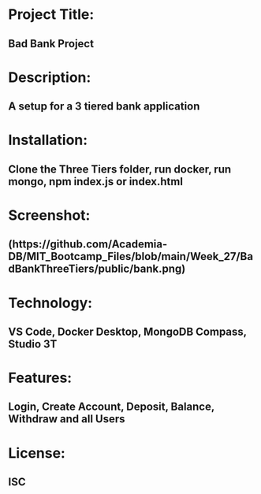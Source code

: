 <h1>Project Title:</h1> 
<h2>Bad Bank Project</h2>
<h1>Description:</h1> 
<h2>A setup for a 3 tiered bank application</h2>
<h1>Installation:</h1> 
<h2>Clone the Three Tiers folder, run docker, run mongo, npm index.js or index.html</h2>
<h1>Screenshot:</h1> 
<h2>
  (https://github.com/Academia-DB/MIT_Bootcamp_Files/blob/main/Week_27/BadBankThreeTiers/public/bank.png)
</h2>
<h1>Technology:</h1> 
<h2>VS Code, Docker Desktop, MongoDB Compass, Studio 3T</h2>
<h1>Features:</h1> 
<h2>Login, Create Account, Deposit, Balance, Withdraw and all Users</h2>
<h1>License:</h1> 
<h2>ISC</h2>

